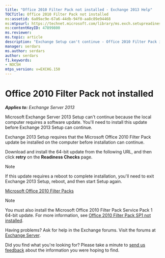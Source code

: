 ```yaml
---
title: "Office 2010 Filter Pack not installed - Exchange 2013 Help"
TOCTitle: Office 2010 Filter Pack not installed
ms:assetid: 6a09ac9e-67a6-44db-94f0-aa8c89e94468
ms:mtpsurl: https://technet.microsoft.com/library/ms.exch.setupreadiness.msfilterpackv2notinstalled(v=EXCHG.150)
ms:contentKeyID: 47899800
ms.reviewer: 
ms.topic: article
description: "Exchange Setup can't continue - Office 2010 Filter Pack is not installed"
manager: serdars
ms.author: serdars
author: serdars
f1.keywords:
- NOCSH
mtps_version: v=EXCHG.150
---
```


# Office 2010 Filter Pack not installed

_**Applies to:** Exchange Server 2013_

Microsoft Exchange Server 2013 Setup can't continue because the local computer requires a software update. You'll need to install this update before Exchange 2013 Setup can continue.

Exchange 2013 Setup requires that the Microsoft Office 2010 Filter Pack update be installed on the computer before installation can continue.

Download and install the 64-bit update from the following URL, and then click **retry** on the **Readiness Checks** page.

> [!NOTE]
> If this update requires a reboot to complete installation, you'll need to exit Exchange 2013 Setup, reboot, and then start Setup again.

[Microsoft Office 2010 Filter Packs](https://www.microsoft.com/download/details.aspx?id=17062)

> [!NOTE]
> You must also install the Microsoft Office 2010 Filter Pack Service Pack 1 64-bit update. For more information, see <A href="office-2010-filter-pack-sp1-not-installed-exchange-2013-help.md">Office 2010 Filter Pack SP1 not installed</A>.

Having problems? Ask for help in the Exchange forums. Visit the forums at [Exchange Server](https://social.technet.microsoft.com/forums/office/home?category=exchangeserver).

Did you find what you're looking for? Please take a minute to [send us feedback](mailto:exsetuphelpfeedback@microsoft.com?subject=exchange%202013%20setup%20help%20feedback) about the information you were hoping to find.
